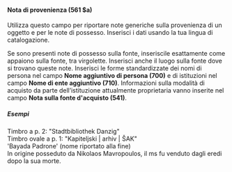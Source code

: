 #### Nota di provenienza (561 $a)

Utilizza questo campo per riportare note generiche sulla provenienza di un oggetto e per le note di possesso. Inserisci i dati usando la tua lingua di catalogazione.

Se sono presenti note di possesso sulla fonte, inseriscile esattamente come appaiono sulla fonte, tra virgolette. Inserisci anche il luogo sulla fonte dove si trovano queste note. Inserisci le forme standardizzate dei nomi di persona nel campo **Nome aggiuntivo di persona (700)** e di istituzioni nel campo  **Nome di ente aggiuntivo (710)**. Informazioni sulla modalità di acquisto da parte dell’istituzione attualmente proprietaria vanno inserite nel campo **Nota sulla fonte d'acquisto (541)**. 

##### Esempi  
Timbro a p. 2: "Stadtbibliothek Danzig"   
Timbro ovale a p. 1: "Kapiteljski | arhiv | ŠAK"  
'Bayada Padrone' (nome riportato alla fine)  
In origine posseduto da Nikolaos Mavropoulos, il ms fu venduto dagli eredi dopo la sua morte.
